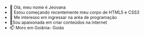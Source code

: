 - 👋 Olá, meu nome é Jeovana
- 👀 Estou começando recentemente meu corpo de HTML5 e CSS3
- 🌱 Me interesso em ingressar na aréa de programação
- 💞️Sou apaixonada em criar conteúdos na internet
- 📫 Moro em Goiânia- Goiás 

